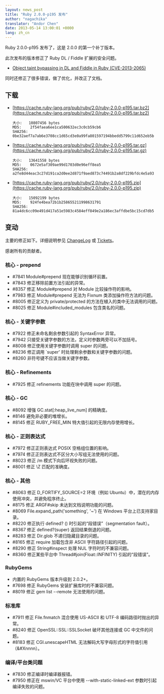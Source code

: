 ```yaml
---
layout: news_post
title: "Ruby 2.0.0-p195 发布"
author: "nagachika"
translator: "Andor Chen"
date: 2013-05-14 13:00:01 +0000
lang: zh_cn
---
```


Ruby 2.0.0-p195 发布了，这是 2.0.0 的第一个补丁版本。

此次发布的版本修正了 Ruby DL / Fiddle 扩展的安全问题。

* [Object taint bypassing in DL and Fiddle in Ruby
  (CVE-2013-2065)](/en/news/2013/05/14/taint-bypass-dl-fiddle-cve-2013-2065/)

同时还修正了很多错误，做了优化，并改正了文档。

## 下载

* [https://cache.ruby-lang.org/pub/ruby/2.0/ruby-2.0.0-p195.tar.bz2](https://cache.ruby-lang.org/pub/ruby/2.0/ruby-2.0.0-p195.tar.bz2)

      大小:   10807456 bytes
      MD5:    2f54faea6ee1ca500632ec3c0cb59cb6
      SHA256: 0be32aef7a7ab6e3708cc1d65cd3e0a99fa801597194bbedd5799c11d652eb5b

* [https://cache.ruby-lang.org/pub/ruby/2.0/ruby-2.0.0-p195.tar.gz](https://cache.ruby-lang.org/pub/ruby/2.0/ruby-2.0.0-p195.tar.gz)

      大小:   13641558 bytes
      MD5:    0672e5af309ae99d1703d0e96eff8ea5
      SHA256: a2fe8d44eac3c27d191ca2d0ee2d871f9aed873c74491b2a8df229bfdc4e5a93

* [https://cache.ruby-lang.org/pub/ruby/2.0/ruby-2.0.0-p195.zip](https://cache.ruby-lang.org/pub/ruby/2.0/ruby-2.0.0-p195.zip)

      大小:   15092199 bytes
      MD5:    924fe4bea72b1b258655211998631791
      SHA256: 81a4dc6cc09e491d417a51e5983c4584eff849e2a186ec3affdbe5bc15cd7db5

## 变动

主要的修正如下。详细说明参见
[ChangeLog](https://svn.ruby-lang.org/repos/ruby/tags/v2_0_0_195/ChangeLog) 或
[Tickets](https://bugs.ruby-lang.org/projects/ruby-200/issues?set_filter=1&status_id=5)。

感谢所有的贡献者。

### 核心 - prepend

- \#7841 Module#prepend 现在能够识别循环前置。
- \#7843 修正移除前置方法引起的异常。
- \#8357 修正 Module#prepend 对 Module 比较操作符的影响。
- \#7983 修正 Module#prepend 无法为 Fixnum 类添加操作符方法的问题。
- \#8005 修正定义为 private/protected 的方法在植入的类中无法调用的问题。
- \#8025 修正 Module#included_modules 包含类名的问题。

### 核心 - 关键字参数

- \#7922 修正未命名剩余参数引起的 SyntaxError 异常。
- \#7942 只接受关键字参数的方法，定义时参数两旁可以不加括号。
- \#8008 修正使用关键字参数时调用 super 的问题。
- \#8236 修正调用 `super' 时处理剩余参数和关键字参数的问题。
- \#8260 非符号键不应该当做关键字参数。

### 核心 - Refinements

- \#7925 修正 refinements 功能在块中调用 super 的问题。

### 核心 - GC

- \#8092 增强 GC.stat[:heap_live_num] 的精确度。
- \#8146 避免非必要的堆增长。
- \#8145 修正 RUBY_FREE_MIN 特大值引起的无限内存使用增长。

### 核心 - 正则表达式

- \#7972 修正正则表达式 POSIX 空格组位置的影响。
- \#7974 修正正则表达式不区分大小写组无法使用的问题。
- \#8023 修正 /m 模式下向后环视失败的问题。
- \#8001 修正 \Z 匹配的准确度。

### 核心 - 其他

- \#8063 修正 D_FORTIFY_SOURCE=2 环境（例如 Ubuntu）中，潜在的内存使用冲突，并避免程序终止。
- \#8175 修正 ARGF#skip 未达到文档说明功能的问题。
- \#8069 File.expand_path('something', '~') 在 Windows 平台上已支持家目录。
- \#8220 修正执行 defined? () 时引起的“段错误”（segmentation fault）。
- \#8367 修正 defined?(super) 返回结果倒退的问题。
- \#8283 修正 Dir.glob 不递归隐藏目录的问题。
- \#8165 修正 require 加载包含非 ASCII 字符路径引起的问题。
- \#8290 修正 String#inspect 处理 NUL 字符时的不兼容问题。
- \#8360 修正某些平台中 Thread#join(Float::INFINITY) 引起的“段错误”。

### RubyGems

- 内置的 RubyGems 版本升级到 2.0.2+。
- \#7698 修正 RubyGems 安装扩展库时的不兼容问题。
- \#8019 修正 gem list --remote 无法使用的问题。

### 标准库

- \#7911 修正 File.fnmatch 混合使用 US-ASCII 和 UTF-8 编码路径时抛出的异常。
- \#8240 修正 OpenSSL::SSL::SSLSocket 破坏其他连接或 GC 中文件的问题。
- \#8183 修正 CGI.unescapeHTML 无法解码大写字母形式的字符值引用（&#Xnnnn）。

### 编译/平台类问题

- \#7830 修正编译时编译器报错。
- \#7950 修正在 mswin/VC 平台中使用 --with-static-linked-ext 参数时引起编译失败的问题。
